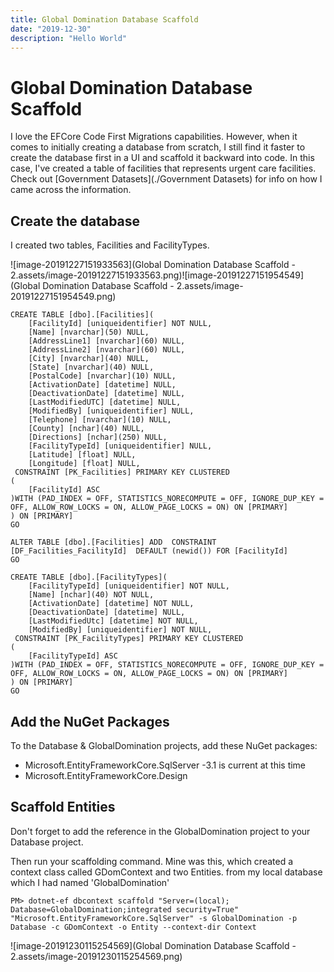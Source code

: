 ```yaml
---
title: Global Domination Database Scaffold
date: "2019-12-30"
description: "Hello World"
---
```

# Global Domination Database Scaffold

I love the EFCore Code First Migrations capabilities. However, when it comes to initially creating a database from scratch, I still find it faster to create the database first in a UI and scaffold it backward into code. In this case, I've created a table of facilities that represents urgent care facilities. Check out [Government Datasets](./Government Datasets) for info on how I came across the information. 

## Create the database

I created two tables, Facilities and FacilityTypes.

![image-20191227151933563](Global Domination Database Scaffold - 2.assets/image-20191227151933563.png)![image-20191227151954549](Global Domination Database Scaffold - 2.assets/image-20191227151954549.png)

```
CREATE TABLE [dbo].[Facilities](
	[FacilityId] [uniqueidentifier] NOT NULL,
	[Name] [nvarchar](50) NULL,
	[AddressLine1] [nvarchar](60) NULL,
	[AddressLine2] [nvarchar](60) NULL,
	[City] [nvarchar](40) NULL,
	[State] [nvarchar](40) NULL,
	[PostalCode] [nvarchar](10) NULL,
	[ActivationDate] [datetime] NULL,
	[DeactivationDate] [datetime] NULL,
	[LastModifiedUTC] [datetime] NULL,
	[ModifiedBy] [uniqueidentifier] NULL,
	[Telephone] [nvarchar](10) NULL,
	[County] [nchar](40) NULL,
	[Directions] [nchar](250) NULL,
	[FacilityTypeId] [uniqueidentifier] NULL,
	[Latitude] [float] NULL,
	[Longitude] [float] NULL,
 CONSTRAINT [PK_Facilities] PRIMARY KEY CLUSTERED 
(
	[FacilityId] ASC
)WITH (PAD_INDEX = OFF, STATISTICS_NORECOMPUTE = OFF, IGNORE_DUP_KEY = OFF, ALLOW_ROW_LOCKS = ON, ALLOW_PAGE_LOCKS = ON) ON [PRIMARY]
) ON [PRIMARY]
GO

ALTER TABLE [dbo].[Facilities] ADD  CONSTRAINT [DF_Facilities_FacilityId]  DEFAULT (newid()) FOR [FacilityId]
GO
```

```
CREATE TABLE [dbo].[FacilityTypes](
	[FacilityTypeId] [uniqueidentifier] NOT NULL,
	[Name] [nchar](40) NOT NULL,
	[ActivationDate] [datetime] NOT NULL,
	[DeactivationDate] [datetime] NULL,
	[LastModifiedUtc] [datetime] NOT NULL,
	[ModifiedBy] [uniqueidentifier] NOT NULL,
 CONSTRAINT [PK_FacilityTypes] PRIMARY KEY CLUSTERED 
(
	[FacilityTypeId] ASC
)WITH (PAD_INDEX = OFF, STATISTICS_NORECOMPUTE = OFF, IGNORE_DUP_KEY = OFF, ALLOW_ROW_LOCKS = ON, ALLOW_PAGE_LOCKS = ON) ON [PRIMARY]
) ON [PRIMARY]
GO

```

## Add the NuGet Packages

To the Database & GlobalDomination projects, add these NuGet packages:

- Microsoft.EntityFrameworkCore.SqlServer -3.1 is current at this time
- Microsoft.EntityFrameworkCore.Design

## Scaffold Entities

Don't forget to add the reference in the GlobalDomination project to your Database project.

Then run your scaffolding command. Mine was this, which created a context class called GDomContext and two Entities. from my local database which I had named 'GlobalDomination'

```
PM> dotnet-ef dbcontext scaffold "Server=(local); Database=GlobalDomination;integrated security=True" "Microsoft.EntityFrameworkCore.SqlServer" -s GlobalDomination -p Database -c GDomContext -o Entity --context-dir Context
```

![image-20191230115254569](Global Domination Database Scaffold - 2.assets/image-20191230115254569.png)